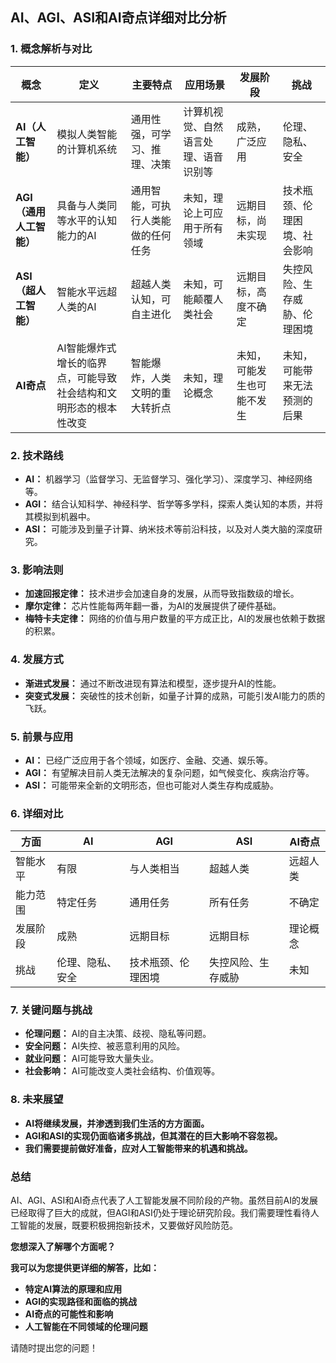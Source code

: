 ## AI、AGI、ASI和AI奇点详细对比分析

### 1. 概念解析与对比

| 概念 | 定义 | 主要特点 | 应用场景 | 发展阶段 | 挑战 |
|---|---|---|---|---|---|
| **AI（人工智能）** | 模拟人类智能的计算机系统 | 通用性强，可学习、推理、决策 | 计算机视觉、自然语言处理、语音识别等 | 成熟，广泛应用 | 伦理、隐私、安全 |
| **AGI（通用人工智能）** | 具备与人类同等水平的认知能力的AI | 通用智能，可执行人类能做的任何任务 | 未知，理论上可应用于所有领域 | 远期目标，尚未实现 | 技术瓶颈、伦理困境、社会影响 |
| **ASI（超人工智能）** | 智能水平远超人类的AI | 超越人类认知，可自主进化 | 未知，可能颠覆人类社会 | 远期目标，高度不确定 | 失控风险、生存威胁、伦理困境 |
| **AI奇点** | AI智能爆炸式增长的临界点，可能导致社会结构和文明形态的根本性改变 | 智能爆炸，人类文明的重大转折点 | 未知，理论概念 | 未知，可能发生也可能不发生 | 未知，可能带来无法预测的后果 |

### 2. 技术路线

* **AI：** 机器学习（监督学习、无监督学习、强化学习）、深度学习、神经网络等。
* **AGI：** 结合认知科学、神经科学、哲学等多学科，探索人类认知的本质，并将其模拟到机器中。
* **ASI：** 可能涉及到量子计算、纳米技术等前沿科技，以及对人类大脑的深度研究。

### 3. 影响法则

* **加速回报定律：** 技术进步会加速自身的发展，从而导致指数级的增长。
* **摩尔定律：** 芯片性能每两年翻一番，为AI的发展提供了硬件基础。
* **梅特卡夫定律：** 网络的价值与用户数量的平方成正比，AI的发展也依赖于数据的积累。

### 4. 发展方式

* **渐进式发展：** 通过不断改进现有算法和模型，逐步提升AI的性能。
* **突变式发展：** 突破性的技术创新，如量子计算的成熟，可能引发AI能力的质的飞跃。

### 5. 前景与应用

* **AI：** 已经广泛应用于各个领域，如医疗、金融、交通、娱乐等。
* **AGI：** 有望解决目前人类无法解决的复杂问题，如气候变化、疾病治疗等。
* **ASI：** 可能带来全新的文明形态，但也可能对人类生存构成威胁。

### 6. 详细对比

| 方面 | AI | AGI | ASI | AI奇点 |
|---|---|---|---|---|
| 智能水平 | 有限 | 与人类相当 | 超越人类 | 远超人类 |
| 能力范围 | 特定任务 | 通用任务 | 所有任务 | 不确定 |
| 发展阶段 | 成熟 | 远期目标 | 远期目标 | 理论概念 |
| 挑战 | 伦理、隐私、安全 | 技术瓶颈、伦理困境 | 失控风险、生存威胁 | 未知 |

### 7. 关键问题与挑战

* **伦理问题：** AI的自主决策、歧视、隐私等问题。
* **安全问题：** AI失控、被恶意利用的风险。
* **就业问题：** AI可能导致大量失业。
* **社会影响：** AI可能改变人类社会结构、价值观等。

### 8. 未来展望

* **AI将继续发展，并渗透到我们生活的方方面面。**
* **AGI和ASI的实现仍面临诸多挑战，但其潜在的巨大影响不容忽视。**
* **我们需要提前做好准备，应对人工智能带来的机遇和挑战。**

### 总结

AI、AGI、ASI和AI奇点代表了人工智能发展不同阶段的产物。虽然目前AI的发展已经取得了巨大的成就，但AGI和ASI仍处于理论研究阶段。我们需要理性看待人工智能的发展，既要积极拥抱新技术，又要做好风险防范。

**您想深入了解哪个方面呢？** 

**我可以为您提供更详细的解答，比如：**

* **特定AI算法的原理和应用**
* **AGI的实现路径和面临的挑战**
* **AI奇点的可能性和影响**
* **人工智能在不同领域的伦理问题**

请随时提出您的问题！
